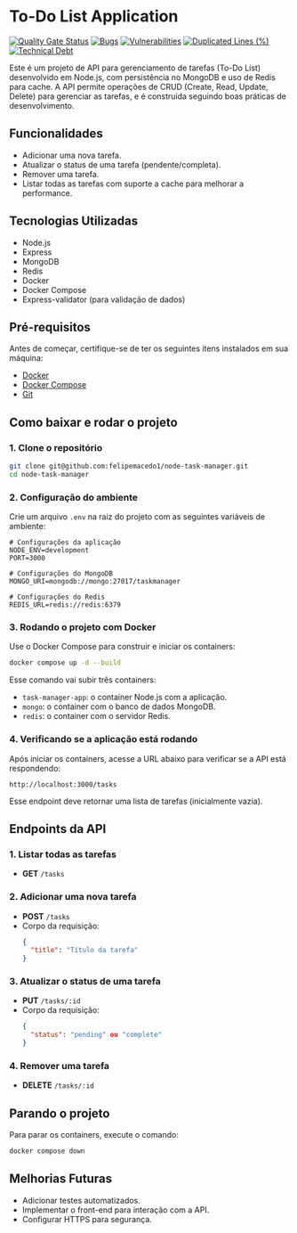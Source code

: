 # To-Do List Application

<div align="left">

[![Quality Gate Status](https://sonarcloud.io/api/project_badges/measure?project=felipemacedo1_node-task-manager&metric=alert_status)](https://sonarcloud.io/summary/new_code?id=felipemacedo1_node-task-manager)
[![Bugs](https://sonarcloud.io/api/project_badges/measure?project=felipemacedo1_node-task-manager&metric=bugs)](https://sonarcloud.io/summary/new_code?id=felipemacedo1_node-task-manager)
[![Vulnerabilities](https://sonarcloud.io/api/project_badges/measure?project=felipemacedo1_node-task-manager&metric=vulnerabilities)](https://sonarcloud.io/summary/new_code?id=felipemacedo1_node-task-manager)
[![Duplicated Lines (%)](https://sonarcloud.io/api/project_badges/measure?project=felipemacedo1_node-task-manager&metric=duplicated_lines_density)](https://sonarcloud.io/summary/new_code?id=felipemacedo1_node-task-manager)
[![Technical Debt](https://sonarcloud.io/api/project_badges/measure?project=felipemacedo1_node-task-manager&metric=sqale_index)](https://sonarcloud.io/summary/new_code?id=felipemacedo1_node-task-manager)

</div>


Este é um projeto de API para gerenciamento de tarefas (To-Do List) desenvolvido em Node.js, com persistência no MongoDB e uso de Redis para cache. A API permite operações de CRUD (Create, Read, Update, Delete) para gerenciar as tarefas, e é construída seguindo boas práticas de desenvolvimento.

## Funcionalidades

- Adicionar uma nova tarefa.
- Atualizar o status de uma tarefa (pendente/completa).
- Remover uma tarefa.
- Listar todas as tarefas com suporte a cache para melhorar a performance.

## Tecnologias Utilizadas

- Node.js
- Express
- MongoDB
- Redis
- Docker
- Docker Compose
- Express-validator (para validação de dados)

## Pré-requisitos

Antes de começar, certifique-se de ter os seguintes itens instalados em sua máquina:

- [Docker](https://www.docker.com/get-started)
- [Docker Compose](https://docs.docker.com/compose/install/)
- [Git](https://git-scm.com/)

## Como baixar e rodar o projeto

### 1. Clone o repositório

```bash
git clone git@github.com:felipemacedo1/node-task-manager.git
cd node-task-manager
```

### 2. Configuração do ambiente

Crie um arquivo `.env` na raiz do projeto com as seguintes variáveis de ambiente:

```
# Configurações da aplicação
NODE_ENV=development
PORT=3000

# Configurações do MongoDB
MONGO_URI=mongodb://mongo:27017/taskmanager

# Configurações do Redis
REDIS_URL=redis://redis:6379
```

### 3. Rodando o projeto com Docker

Use o Docker Compose para construir e iniciar os containers:

```bash
docker compose up -d --build
```

Esse comando vai subir três containers:
- `task-manager-app`: o container Node.js com a aplicação.
- `mongo`: o container com o banco de dados MongoDB.
- `redis`: o container com o servidor Redis.

### 4. Verificando se a aplicação está rodando

Após iniciar os containers, acesse a URL abaixo para verificar se a API está respondendo:

```
http://localhost:3000/tasks
```

Esse endpoint deve retornar uma lista de tarefas (inicialmente vazia).

## Endpoints da API

### 1. Listar todas as tarefas

- **GET** `/tasks`

### 2. Adicionar uma nova tarefa

- **POST** `/tasks`
- Corpo da requisição:
  ```json
  {
    "title": "Título da tarefa"
  }
  ```

### 3. Atualizar o status de uma tarefa

- **PUT** `/tasks/:id`
- Corpo da requisição:
  ```json
  {
    "status": "pending" ou "complete"
  }
  ```

### 4. Remover uma tarefa

- **DELETE** `/tasks/:id`

## Parando o projeto

Para parar os containers, execute o comando:

```bash
docker compose down
```

## Melhorias Futuras
- Adicionar testes automatizados.
- Implementar o front-end para interação com a API.
- Configurar HTTPS para segurança.

<!-- 
## Contribuições

Contribuições são bem-vindas! Sinta-se à vontade para enviar PRs com melhorias.

## Licença

Este projeto é licenciado sob a licença MIT - veja o arquivo [LICENSE](LICENSE) para mais detalhes. -->
